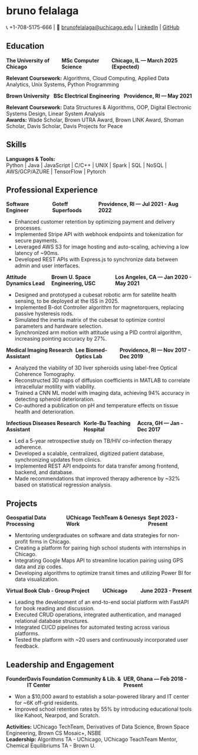 # bruno felalaga

📞 +1-708-5175-666 | 📧 [brunofelalaga@uchicago.edu](mailto:brunofelalaga@uchicago.edu) | [LinkedIn](#) | [GitHub](#)

## Education

<div style="display: flex; justify-content: space-between;">
  <span><strong>The University of Chicago</strong></span>
  <span><strong>MSc Computer Science</strong></span>
  <span><strong>Chicago, IL — March 2025 (Expected)</strong></span>
</div>

**Relevant Coursework:** Algorithms, Cloud Computing, Applied Data Analytics, Unix Systems, Python Programming

<div style="display: flex; justify-content: space-between;">
  <span><strong>Brown University</strong></span>
  <span><strong>BSc Electrical Engineering</strong></span>
  <span><strong>Providence, RI — May 2021</strong></span>
</div>

**Relevant Coursework:** Data Structures & Algorithms, OOP, Digital Electronic Systems Design, Linear System Analysis  
**Awards:** Wade Scholar, Brown UTRA Award, Brown LINK Award, Shoman Scholar, Davis Scholar, Davis Projects for Peace

## Skills

**Languages & Tools:**  
Python | Java | JavaScript | C/C++ | UNIX | Spark | SQL | NoSQL | AWS/GCP/AZURE | TensorFlow | Pytorch

## Professional Experience

<div style="display: flex; justify-content: space-between;">
  <span><strong>Software Engineer</strong></span>
  <span><strong>Goteff Superfoods</strong></span>
  <span><strong>Providence, RI — Jul 2021 - Aug 2022</strong></span>
</div>

- Enhanced customer retention by optimizing payment and delivery processes.
- Implemented Stripe API with webhook endpoints and tokenization for secure payments.
- Leveraged AWS S3 for image hosting and auto-scaling, achieving a low latency of ~90ms.
- Developed REST APIs with Express.js to synchronize data between admin and user interfaces.

<div style="display: flex; justify-content: space-between;">
  <span><strong>Attitude Dynamics Lead</strong></span>
  <span><strong>Brown U. Space Engineering, USC</strong></span>
  <span><strong>Los Angeles, CA — Jan 2020 - May 2021</strong></span>
</div>

- Designed and prototyped a cubesat robotic arm for satellite health sensing, to be deployed at the ISS in 2025.
- Implemented B-dot Controller algorithm for magnetorquers, replacing passive hysteresis rods.
- Simulated the inertia matrix of the cubesat to optimize control parameters and hardware selection.
- Synchronized arm motion with attitude using a PID control algorithm, increasing pointing accuracy by 27%.

<div style="display: flex; justify-content: space-between;">
  <span><strong>Medical Imaging Research Assistant</strong></span>
  <span><strong>Lee Biomed-Optics Lab</strong></span>
  <span><strong>Providence, RI — Nov 2017 - Dec 2019</strong></span>
</div>

- Analyzed the viability of 3D liver spheroids using label-free Optical Coherence Tomography.
- Reconstructed 3D maps of diffusion coefficients in MATLAB to correlate intracellular motility with viability.
- Trained a CNN ML model with imaging data, achieving 94% accuracy in detecting spheroid deterioration.
- Co-authored a publication on pH and temperature effects on tissue health and deterioration.

<div style="display: flex; justify-content: space-between;">
  <span><strong>Infectious Diseases Research Assistant</strong></span>
  <span><strong>Korle-Bu Teaching Hospital</strong></span>
  <span><strong>Accra, GH — Jan - Dec 2017</strong></span>
</div>

- Led a 5-year retrospective study on TB/HIV co-infection therapy adherence.
- Developed a scalable, centralized, digitized patient database, synchronizing updates from clinics.
- Implemented REST API endpoints for data transfer among frontend, backend, and database.
- Made recommendations that improved therapy adherence by ~32% based on statistical regression analysis.

## Projects

<div style="display: flex; justify-content: space-between;">
  <span><strong>Geospatial Data Processing</strong></span>
  <span><strong>UChicago TechTeam & Genesys Work</strong></span>
  <span><strong>Sept 2023 - Present</strong></span>
</div>

- Mentoring undergraduates on software and data strategies for non-profit firms in Chicago.
- Creating a platform for pairing high school students with internships in Chicago.
- Integrating Google Maps API to streamline location pairing using GPS data and zip codes.
- Developing algorithms to optimize transit times and utilizing Power BI for data visualization.

<div style="display: flex; justify-content: space-between;">
  <span><strong>Virtual Book Club - Group Project</strong></span>
  <span><strong>UChicago</strong></span>
  <span><strong>June 2023 - Present</strong></span>
</div>

- Leading the development of an end-to-end social platform with FastAPI for book reading and discussion.
- Executed CRUD operations, integrated authentication, and managed relational database structures.
- Integrated CI/CD pipelines for automated testing across various platforms.
- Tested the platform with ~20 users and continuously incorporated user feedback.

## Leadership and Engagement

<div style="display: flex; justify-content: space-between;">
  <span><strong>Founder</strong></span>
  <span><strong>Davis Foundation Community & Lib. & IT Center</strong></span>
  <span><strong>UER, Ghana — Feb 2018 - Present</strong></span>
</div>

- Won a $10,000 award to establish a solar-powered library and IT center for ~6K off-grid residents.
- Improved school retention rates by 55% by introducing educational tools like Kahoot, Nearpod, and Scratch.

**Activities:** UChicago TechTeam, Derivatives of Data Science, Brown Space Engineering, Brown CS Mosaic+, NSBE  
**Leadership:** Algorithms TA - UChicago, UChicago TeachTeam Mentor, Chemical Equilibriums TA - Brown U.
